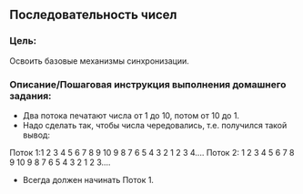 ## Последовательность чисел

### Цель:
Освоить базовые механизмы синхронизации.


### Описание/Пошаговая инструкция выполнения домашнего задания:
- Два потока печатают числа от 1 до 10, потом от 10 до 1.
- Надо сделать так, чтобы числа чередовались, т.е. получился такой вывод:

Поток 1:1 2 3 4 5 6 7 8 9 10 9 8 7 6 5 4 3 2 1 2 3 4....
Поток 2: 1 2 3 4 5 6 7 8 9 10 9 8 7 6 5 4 3 2 1 2 3....
- Всегда должен начинать Поток 1.